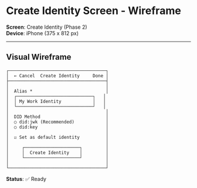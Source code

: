 # Create Identity Screen - Wireframe

**Screen**: Create Identity (Phase 2)  
**Device**: iPhone (375 x 812 px)

---

## Visual Wireframe

```
┌─────────────────────────────────────┐
│  ← Cancel  Create Identity     Done │
├─────────────────────────────────────┤
│                                     │
│  Alias *                            │
│  ┌─────────────────────────────┐   │
│  │ My Work Identity            │   │
│  └─────────────────────────────┘   │
│                                     │
│  DID Method                         │
│  ○ did:jwk (Recommended)            │
│  ○ did:key                          │
│                                     │
│  ☑ Set as default identity          │
│                                     │
│     ┌─────────────────────┐         │
│     │  Create Identity    │         │
│     └─────────────────────┘         │
│                                     │
└─────────────────────────────────────┘
```

**Status**: ✅ Ready
